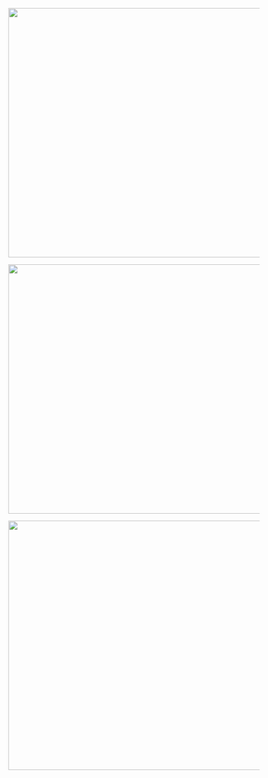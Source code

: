 <p align="center">
  <img width="750" height="500" src="https://github.com/idreamsi/E5MAT/blob/main/diagram.png?raw=true">
</p>

<p align="center">
  <img width="750" height="500" src="https://github.com/idreamsi/E5MAT/blob/main/transmitter_unit.png?raw=true">
</p>

<p align="center">
  <img width="750" height="500" src="https://github.com/idreamsi/E5MAT/blob/main/receiver_unit.png?raw=true">
</p>

